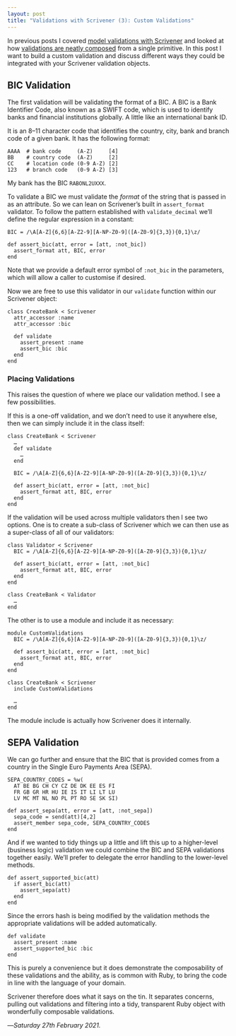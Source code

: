 ```yaml
---
layout: post
title: "Validations with Scrivener (3): Custom Validations"
---
```


In previous posts I covered [model validations with Scrivener][mvs] and looked at how [validations are neatly composed][svc] from a single primitive. In this post I want to build a custom validation and discuss different ways they could be integrated with your Scrivener validation objects.

## BIC Validation

The first validation will be validating the format of a BIC. A BIC is a Bank Identifier Code, also known as a SWIFT code, which is used to identify banks and financial institutions globally. A little like an international bank ID.

It is an 8–11 character code that identifies the country, city, bank and branch code of a given bank. It has the following format:

```
AAAA  # bank code     (A-Z)     [4]
BB    # country code  (A-Z)     [2]
CC    # location code (0-9 A-Z) [2]
123   # branch code   (0-9 A-Z) [3]
```

My bank has the BIC `RABONL2UXXX`. 

To validate a BIC we must validate the _format_ of the string that is passed in as an attribute. So we can lean on Scrivener’s built in `assert_format` validator. To follow the pattern established with `validate_decimal` we’ll define the regular expression in a constant:

```
BIC = /\A[A-Z]{6,6}[A-Z2-9][A-NP-Z0-9]([A-Z0-9]{3,3}){0,1}\z/

def assert_bic(att, error = [att, :not_bic])
  assert_format att, BIC, error
end
```

Note that we provide a default error symbol of `:not_bic` in the parameters, which will allow a caller to customise if desired.

Now we are free to use this validator in our `validate` function within our Scrivener object:

```
class CreateBank < Scrivener
  attr_accessor :name
  attr_accessor :bic
  
  def validate
    assert_present :name
    assert_bic :bic
  end
end
```

### Placing Validations

This raises the question of where we place our validation method. I see a few possibilities.

If this is a one-off validation, and we don’t need to use it anywhere else, then we can simply include it in the class itself:

```
class CreateBank < Scrivener
  …
  def validate
    …
  end
  
  BIC = /\A[A-Z]{6,6}[A-Z2-9][A-NP-Z0-9]([A-Z0-9]{3,3}){0,1}\z/

  def assert_bic(att, error = [att, :not_bic]
    assert_format att, BIC, error
  end
end
```

If the validation will be used across multiple validators then I see two options. One is to create a sub-class of Scrivener which we can then use as a super-class of all of our validators:

```
class Validator < Scrivener
  BIC = /\A[A-Z]{6,6}[A-Z2-9][A-NP-Z0-9]([A-Z0-9]{3,3}){0,1}\z/

  def assert_bic(att, error = [att, :not_bic]
    assert_format att, BIC, error
  end
end

class CreateBank < Validator
  …
end
```

The other is to use a module and include it as necessary:

```
module CustomValidations
  BIC = /\A[A-Z]{6,6}[A-Z2-9][A-NP-Z0-9]([A-Z0-9]{3,3}){0,1}\z/

  def assert_bic(att, error = [att, :not_bic]
    assert_format att, BIC, error
  end
end

class CreateBank < Scrivener
  include CustomValidations
  
  …
end
```

The module include is actually how Scrivener does it internally.

## SEPA Validation

We can go further and ensure that the BIC that is provided comes from a country in the Single Euro Payments Area (SEPA). 

```
SEPA_COUNTRY_CODES = %w(
  AT BE BG CH CY CZ DE DK EE ES FI 
  FR GB GR HR HU IE IS IT LI LT LU 
  LV MC MT NL NO PL PT RO SE SK SI)
  
def assert_sepa(att, error = [att, :not_sepa])
  sepa_code = send(att)[4,2]
  assert_member sepa_code, SEPA_COUNTRY_CODES
end
```

And if we wanted to tidy things up a little and lift this up to a higher-level (business logic) validation we could combine the BIC and SEPA validations together easily. We’ll prefer to delegate the error handling to the lower-level methods.

```
def assert_supported_bic(att)
  if assert_bic(att)
    assert_sepa(att)
  end
end
```

Since the errors hash is being modified by the validation methods the appropriate validations will be added automatically. 

```
def validate
  assert_present :name
  assert_supported_bic :bic
end
```

This is purely a convenience but it does demonstrate the composability of these validations and the ability, as is common with Ruby, to bring the code in line with the language of your domain.

Scrivener therefore does what it says on the tin. It separates concerns, pulling out validations and filtering into a tidy, transparent Ruby object with wonderfully composable validations.

—*Saturday 27th February 2021.*

[mvs]: https://www.crossingtheruby.com/2021/02/25/validations-with-scrivener.html
[svc]: https://www.crossingtheruby.com/2021/02/26/validations-with-scrivener-2.html
